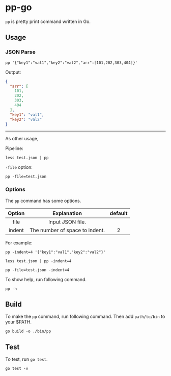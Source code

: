 # pp-go

`pp` is pretty print command written in Go.

## Usage

### JSON Parse

```shell script
pp '{"key1":"val1","key2":"val2","arr":[101,202,303,404]}'
```

Output:

```json
{
  "arr": [
    101,
    202,
    303,
    404
  ],
  "key1": "val1",
  "key2": "val2"
}
```

---
As other usage,

Pipeline:

```shell script
less test.json | pp
```

`-file` option:

```shell script
pp -file=test.json
```

### Options

The `pp` command has some options.

|Option|Explanation|default|
|:-:|:-:|:-:|
|file|Input JSON file.||
|indent|The number of space to indent.|2|

For example:

```shell script
pp -indent=4 '{"key1":"val1","key2":"val2"}'
```

```shell script
less test.json | pp -indent=4
```

```shell script
pp -file=test.json -indent=4
```

To show help, run following command.

```shell script
pp -h
```

## Build

To make the `pp` command, run following command. Then add `path/to/bin` to your $PATH.

```
go build -o ./bin/pp
```

## Test

To test, run `go test`.

```
go test -v
```
